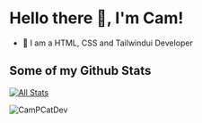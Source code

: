# Hello there 👋, I'm Cam!




- 🔭 I am a HTML, CSS and Tailwindui Developer



## Some of my Github Stats
[![All Stats](https://github-readme-stats-axpwmfcg3.vercel.app/api?username=CamPCatDevs&show_icons=true&include_all_commits=true&count_private=true&hide=contribs)](https://github.com/CamPCatDev/github-readme-stats)

<p><img align="center" src="https://github-readme-streak-stats.herokuapp.com/?user=CamPCatDev&" alt="CamPCatDev" /></p>
